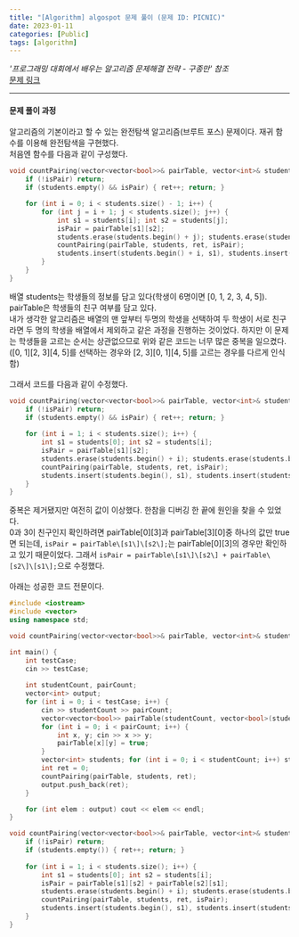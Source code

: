 ```yaml
---
title: "[Algorithm] algospot 문제 풀이 (문제 ID: PICNIC)"
date: 2023-01-11
categories: [Public]
tags: [algorithm]
---
```


_'프로그래밍 대회에서 배우는 알고리즘 문제해결 전략 - 구종만' 참조_  
[문제 링크](https://algospot.com/judge/problem/read/PICNIC "소풍")

---

#### 문제 풀이 과정

 알고리즘의 기본이라고 할 수 있는 완전탐색 알고리즘(브루트 포스) 문제이다. 재귀 함수를 이용해 완전탐색을 구현했다.<br>
처음엔 함수를 다음과 같이 구성했다.<br>

~~~cpp
void countPairing(vector<vector<bool>>& pairTable, vector<int>& students, int& ret, bool isPair) {
	if (!isPair) return;
	if (students.empty() && isPair) { ret++; return; }

	for (int i = 0; i < students.size() - 1; i++) {
		for (int j = i + 1; j < students.size(); j++) {
			int s1 = students[i]; int s2 = students[j];
			isPair = pairTable[s1][s2];
			students.erase(students.begin() + j); students.erase(students.begin() + i);
			countPairing(pairTable, students, ret, isPair);
			students.insert(students.begin() + i, s1), students.insert(students.begin() + j, s2);
		}
	}
}
~~~

 배열 students는 학생들의 정보를 담고 있다\(학생이 6명이면 \[0, 1, 2, 3, 4, 5\]\). pairTable은 학생들의 친구 여부를 담고 있다.<br>
 내가 생각한 알고리즘은 배열의 맨 앞부터 두명의 학생을 선택하여 두 학생이 서로 친구라면 두 명의 학생을 배열에서 제외하고 같은 과정을 진행하는 것이었다. 하지만 이 문제는 학생들을 고르는 순서는 상관없으므로 위와 같은 코드는 너무 많은 중복을 일으켰다. \(\[0, 1\]\[2, 3\]\[4, 5\]를 선택하는 경우와 \[2, 3\]\[0, 1\]\[4, 5\]를 고르는 경우를 다르게 인식함\)<br>
<br>그래서 코드를 다음과 같이 수정했다.<br>

~~~cpp
void countPairing(vector<vector<bool>>& pairTable, vector<int>& students, int& ret, bool isPair) {
	if (!isPair) return;
	if (students.empty() && isPair) { ret++; return; }
	
	for (int i = 1; i < students.size(); i++) {
		int s1 = students[0]; int s2 = students[i];
		isPair = pairTable[s1][s2];
		students.erase(students.begin() + i); students.erase(students.begin());
		countPairing(pairTable, students, ret, isPair);
		students.insert(students.begin(), s1), students.insert(students.begin() + i, s2);
	}
}
~~~

 중복은 제거됐지만 여전히 값이 이상했다. 한참을 디버깅 한 끝에 원인을 찾을 수 있었다.<br> 
 0과 3이 친구인지 확인하려면 pairTable\[0\]\[3\]과 pairTable\[3\]\[0\]중 하나의 값만 true면 되는데, `isPair = pairTable\[s1\]\[s2\];`는 pairTable\[0\]\[3\]의 경우만 확인하고 있기 때문이었다. 그래서 `isPair = pairTable\[s1\]\[s2\] + pairTable\[s2\]\[s1\];`으로 수정했다.<br>
<br>아래는 성공한 코드 전문이다.<br>

~~~cpp
#include <iostream>
#include <vector>
using namespace std;

void countPairing(vector<vector<bool>>& pairTable, vector<int>& students, int& ret, bool isPair=true);

int main() {
	int testCase;
	cin >> testCase;
	
	int studentCount, pairCount;
	vector<int> output;
	for (int i = 0; i < testCase; i++) {
		cin >> studentCount >> pairCount;
		vector<vector<bool>> pairTable(studentCount, vector<bool>(studentCount));
		for (int i = 0; i < pairCount; i++) {
			int x, y; cin >> x >> y;
			pairTable[x][y] = true;
		}
		vector<int> students; for (int i = 0; i < studentCount; i++) students.push_back(i);
		int ret = 0;
		countPairing(pairTable, students, ret);
		output.push_back(ret);
	}

	for (int elem : output) cout << elem << endl;
}

void countPairing(vector<vector<bool>>& pairTable, vector<int>& students, int& ret, bool isPair) {
	if (!isPair) return;
	if (students.empty()) { ret++; return; }
	
	for (int i = 1; i < students.size(); i++) {
		int s1 = students[0]; int s2 = students[i];
		isPair = pairTable[s1][s2] + pairTable[s2][s1];
		students.erase(students.begin() + i); students.erase(students.begin());
		countPairing(pairTable, students, ret, isPair);
		students.insert(students.begin(), s1), students.insert(students.begin() + i, s2);
	}
}
~~~